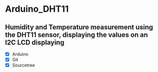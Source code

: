 # Arduino_DHT11

## Humidity and Temperature measurement using the DHT11 sensor, displaying the values on an I2C LCD displaying

- [X] Arduino 
- [X] Git
- [X] Sourcetree